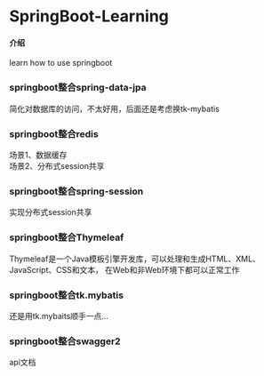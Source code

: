 # SpringBoot-Learning

#### 介绍
learn how to use springboot

### springboot整合spring-data-jpa
简化对数据库的访问，不太好用，后面还是考虑换tk-mybatis

### springboot整合redis
场景1、数据缓存<br/>
场景2、分布式session共享

### springboot整合spring-session
实现分布式session共享

### springboot整合Thymeleaf
Thymeleaf是一个Java模板引擎开发库，可以处理和生成HTML、XML、JavaScript、CSS和文本，
在Web和非Web环境下都可以正常工作

### springboot整合tk.mybatis
还是用tk.mybaits顺手一点...

### springboot整合swagger2
api文档